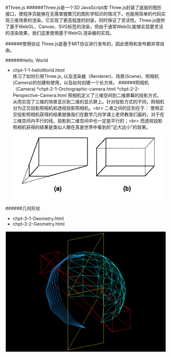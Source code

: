 #Three.js
######Three.js是一个3D JavaScript库
Three.js封装了底层的图形接口，使程序员能够在无需掌握繁冗的图形学知识的情况下，也能用简单的代码实现三维场景的渲染。它实现了更高程度的封装，同时保证了灵活性。Three.js提供了基于WebGL、Canvas、SVG标签的渲染，但由于通常WebGL能够实现更灵活的渲染效果，我们这里使用基于WebGL渲染器的实现。

######使用协议
Three.js是基于MIT协议进行发布的，因此使用和发布都非常自由。

######Hello, World
* chpt-1-1-helloWorld.html  
练习了如何引用Three.js, 以及渲染器（Renderer)、场景(Scene)、照相机(Camera)的创建和使用，以及如何创建一个长方体。
######照相机（Camera)
*chpt-2-1-Orchographic-camera.html
*chpt-2-2-Perspective-Camera.html
照相机定义了三维空间到二维屏幕的投影方式，从而实现了三维的场景显示到二维的显示屏上。针对投影方式的不同，照相机分为正交投影照相机和透视投影照相机。\<br>
二者之间的区别在于：
使用正交投影照相机获得的结果就像我们在数学几何学课上老师教我们画的，对于在三维空间内平行的线，投影到二维空间中也一定是平行的；\<br>
而透视投影照相机获得的结果是类似人眼在真是世界中看到的“近大远小”的效果。
![image](https://github.com/ChengYiFan/three.js/raw/master/img/camera.jpg)

######几何形状
* chpt-3-1-Geometry.html
* chpt-3-2-Geometry.html

![image](https://github.com/ChengYiFan/three.js/raw/master/img/geometry.png)